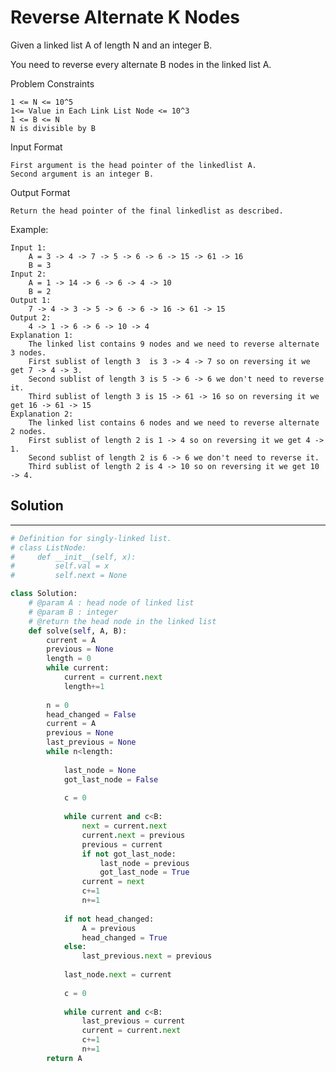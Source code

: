 <h1>Reverse Alternate K Nodes</h1>

<p>
Given a linked list A of length N and an integer B.

You need to reverse every alternate B nodes in the linked list A.

Problem Constraints

    1 <= N <= 10^5
    1<= Value in Each Link List Node <= 10^3
    1 <= B <= N
    N is divisible by B
Input Format

    First argument is the head pointer of the linkedlist A.
    Second argument is an integer B.

Output Format
    
    Return the head pointer of the final linkedlist as described.
Example:

    Input 1:
        A = 3 -> 4 -> 7 -> 5 -> 6 -> 6 -> 15 -> 61 -> 16
        B = 3
    Input 2:
        A = 1 -> 14 -> 6 -> 6 -> 4 -> 10
        B = 2
    Output 1:
        7 -> 4 -> 3 -> 5 -> 6 -> 6 -> 16 -> 61 -> 15
    Output 2:
        4 -> 1 -> 6 -> 6 -> 10 -> 4
    Explanation 1:
        The linked list contains 9 nodes and we need to reverse alternate 3 nodes.
        First sublist of length 3  is 3 -> 4 -> 7 so on reversing it we get 7 -> 4 -> 3.
        Second sublist of length 3 is 5 -> 6 -> 6 we don't need to reverse it.
        Third sublist of length 3 is 15 -> 61 -> 16 so on reversing it we get 16 -> 61 -> 15
    Explanation 2:
        The linked list contains 6 nodes and we need to reverse alternate 2 nodes.
        First sublist of length 2 is 1 -> 4 so on reversing it we get 4 -> 1.
        Second sublist of length 2 is 6 -> 6 we don't need to reverse it.
        Third sublist of length 2 is 4 -> 10 so on reversing it we get 10 -> 4.

<h2>Solution</h2>

***

```python
# Definition for singly-linked list.
# class ListNode:
#     def __init__(self, x):
#         self.val = x
#         self.next = None

class Solution:
    # @param A : head node of linked list
    # @param B : integer
    # @return the head node in the linked list
    def solve(self, A, B):
        current = A
        previous = None
        length = 0
        while current:
            current = current.next
            length+=1
          
        n = 0
        head_changed = False
        current = A
        previous = None
        last_previous = None
        while n<length:
            
            last_node = None
            got_last_node = False
            
            c = 0 
            
            while current and c<B:
                next = current.next
                current.next = previous
                previous = current
                if not got_last_node:
                    last_node = previous
                    got_last_node = True
                current = next
                c+=1
                n+=1
            
            if not head_changed:
                A = previous
                head_changed = True
            else:
                last_previous.next = previous
                
            last_node.next = current
            
            c = 0    
            
            while current and c<B:
                last_previous = current
                current = current.next
                c+=1
                n+=1
        return A
```